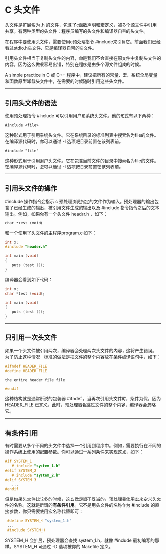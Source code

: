 # C 头文件

头文件是扩展名为 .h 的文件，包含了c函数声明和宏定义，被多个源文件中引用共享。有两种类型的头文件：程序员编写的头文件和编译器自带的头文件。

在程序中要使用头文件，需要使用c预处理指令 #include来引用它。前面我们已经看过stdio.h头文件，它是编译器自带的头文件。

引用头文件相当于复制头文件的内容，单是我们不会直接在原文件中复制头文件的内容，因为这么做很容易出错，特别在程序是由多个源文件组成的时候。

A simple practice in C 或 C++ 程序中，建议把所有的常量、宏、系统全局变量和函数原型卸载头文件中，在需要的时候随时引用这些头文件。

---

## 引用头文件的语法

使用预处理指令 #include 可以引用用户和系统头文件。他的形式有以下两种：

`#include <file>`

这种形式用于引用系统头文件。它在系统目录的标准列表中搜索名为file的文件。在编译源代码时，你可以通过 -l 选项吧目录前置在该列表前。

`#include "file"`

这种形式用于引用用户头文件。它在包含当前文件的目录中搜索名为file的文件。在编译源代码时，您可以通过 -l 选项把目录前置在该列表前。

---

## 引用头文件的操作

#include 操作指令会指示 c 预处理浏览指定的文件作为输入。预处理器的输出包含了已经生成的输出，被引用文件生成的输出以及 #include 指令指令之后的文本输出。例如，如果你有一个头文件 header.h ，如下：

`char *test (void)`

和一个使用了头文件的主程序program.c,如下：

```c
int x;
#include "header.h"

int main (void)
{
   puts (test ());
}
```

编译器会看到如下代码：

```c
int x;
char *test (void);

int main (void)
{
   puts (test ());
}
```

---

## 只引用一次头文件

如果一个头文件被引用两次，编译器会处理两次头文件的内容，这将产生错误。
为了防止这种情况，标准的做法是把文件的整个内容放在条件编译语句中，如下：

```c
#ifndef HEADER_FILE
#define HEADER_FILE

the entire header file file

#endif
```

这种结构就是通常所说的包装器 #ifndef 。当再次引用头文件时，条件为假，因为 HEADER_FILE 已定义。此时，预处理器会跳过文件的整个内容，编译器会忽略它。

---

## 有条件引用

有时需要从多个不同的头文件中选择一个引用到程序中。例如，需要执行在不同的操作系统上使用的配置参数。你可以通过一系列条件来实现这点，如下：

```c
#if SYSTEM_1
   # include "system_1.h"
#elif SYSTEM_2
   # include "system_2.h"
#elif SYSTEM_3
   ...
#endif
```

但是如果头文件比较多的时候，这么做是很不妥当的，预处理器使用宏来定义头文件的名称。这就是所谓的**有条件引用**。它不是用头文件的名称作为 #include 的直接参数，你只需要使用宏名称代替即可：

```c
 #define SYSTEM_H "system_1.h"
 ...
 #include SYSTEM_H
```

SYSTEM_H 会扩展，预处理器会查找 system_1.h，就像 #include 最初编写的那样。SYSTEM_H 可通过 -D 选项被你的 Makefile 定义。






























